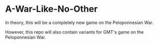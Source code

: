 # A-War-Like-No-Other
In theory, this will be a completely new game on the Peloponnesian War.

However, this repo will also contain variants for GMT's game on the Peloponnesian War.
